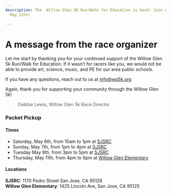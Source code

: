 ```yaml
---
description: The  Willow Glen 5K Run/Walk for Education is back! Join us Saturday,
  May 13th!

---
```

# A message from the race organizer

Let me start by thanking you for your continued support of the Willow Glen 5k Run/Walk for Education. If it wasn’t for racers like you, we would not be able to provide art, science, music, and PE for our area public schools.

If you have any questions, reach out to us at [info@wg5k.org](mailto:info@wg5k.org)

Again, thank you for supporting your community through the Willow Glen 5k!

> Debbie Lewis, Willow Glen 5k Race Director

### Packet Pickup

#### Times

* Saturday, May 6th, from 10am to 1pm at [SJSRC](https://www.sjsrc.com/)
* Sunday, May 7th, from 1pm to 4pm at [SJSRC](https://www.sjsrc.com/)
* Tuesday May 9th, from 3pm to 5pm at [SJSRC](https://www.sjsrc.com/)
* Thursday, May 11th, from 4pm to 6pm at [Willow Glen Elementary](https://wge.sjusd.org/)

#### Locations

**SJSRC**: 1170 Pedro Street San Jose, CA 95126   
**Willow Glen Elementary**: 1425 Lincoln Ave, San Jose, CA 95125
